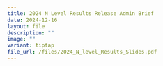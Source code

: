 ```yaml
---
title: 2024 N Level Results Release Admin Brief
date: 2024-12-16
layout: file
description: ""
image: ""
variant: tiptap
file_url: /files/2024_N_level_Results_Slides.pdf
---
```


